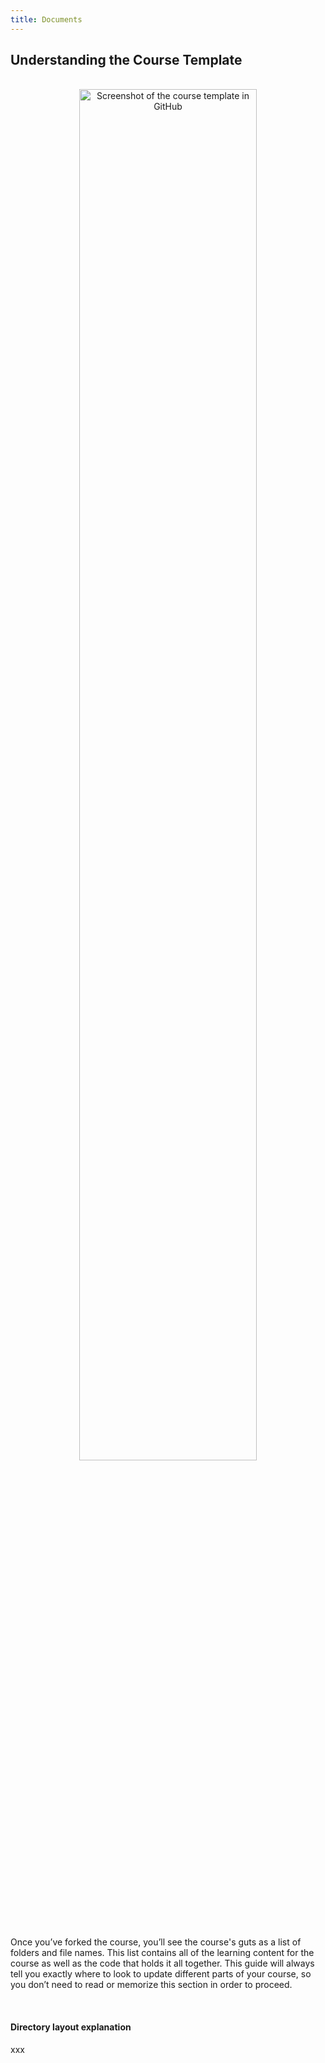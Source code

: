 ```yaml
---
title: Documents
---
```


## Understanding the Course Template
<br>

<center><img src="/img/Voyant.png" alt="Screenshot of the course template in GitHub" width="75%"/></center>

<br>

Once you’ve forked the course, you’ll see the course's guts as a list of folders and file names. This list contains all of the learning content for the course as well as the code that holds it all together. This guide will always tell you exactly where to look to update different parts of your course, so you don’t need to read or memorize this section in order to proceed.

<br>

#### Directory layout explanation

xxx
